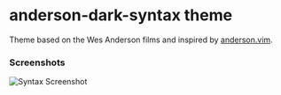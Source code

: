 # anderson-dark-syntax theme

Theme based on the Wes Anderson films and inspired by
[anderson.vim](https://github.com/gilgigilgil/anderson.vim).

### Screenshots

![Syntax Screenshot](http://g.recordit.co/HsUgX4iwJe.gif)
